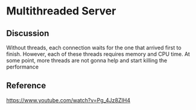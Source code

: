 # Multithreaded Server

## Discussion

Without threads, each connection waits for the one that arrived first to finish.
However, each of these threads requires memory and CPU time. At some point, more threads are not gonna help and start killing the performance


## Reference

https://www.youtube.com/watch?v=Pg_4Jz8ZIH4
